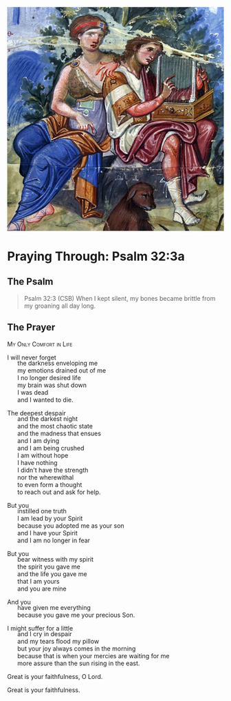 <img class="intro-right" src="../images/art-paris-psalter.jpg">

<style>
  li {list-style-type: none;}
  p + ul {
    margin-top: -18px;
}
</style>

# Praying Through: Psalm 32:3a

## The Psalm

>Psalm 32:3 (CSB)   When I kept silent, my bones became brittle from my groaning all day long.

## The Prayer

<div style="font-variant: small-caps;">
My Only Comfort in Life
</div>

I will never forget
* the darkness enveloping me
* my emotions drained out of me
* I no longer desired life
* my brain was shut down
* I was dead
* and I wanted to die.

The deepest despair
* and the darkest night
* and the most chaotic state
* and the madness that ensues
* and I am dying
* and I am being crushed
* I am without hope
* I have nothing
* I didn't have the strength
* nor the wherewithal
* to even form a thought
* to reach out and ask for help.

But you
* instilled one truth
* I am lead by your Spirit
* because you adopted me as your son
* and I have your Spirit
* and I am no longer in fear

But you
* bear witness with my spirit
* the spirit you gave me
* and the life you gave me
* that I am yours
* and you are mine

And you
* have given me everything
* because you gave me your precious Son.

I might suffer for a little
* and I cry in despair
* and my tears flood my pillow
* but your joy always comes in the morning
* because that is when your mercies are waiting for me
* more assure than the sun rising in the east.

Great is your faithfulness, O Lord.

Great is your faithfulness.
